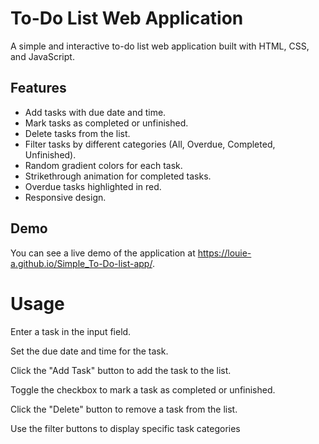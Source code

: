 # To-Do List Web Application

A simple and interactive to-do list web application built with HTML, CSS, and JavaScript.

## Features

- Add tasks with due date and time.
- Mark tasks as completed or unfinished.
- Delete tasks from the list.
- Filter tasks by different categories (All, Overdue, Completed, Unfinished).
- Random gradient colors for each task.
- Strikethrough animation for completed tasks.
- Overdue tasks highlighted in red.
- Responsive design.

## Demo

You can see a live demo of the application at https://louie-a.github.io/Simple_To-Do-list-app/.

# Usage
Enter a task in the input field.

Set the due date and time for the task.

Click the "Add Task" button to add the task to the list.

Toggle the checkbox to mark a task as completed or unfinished.

Click the "Delete" button to remove a task from the list.

Use the filter buttons to display specific task categories
